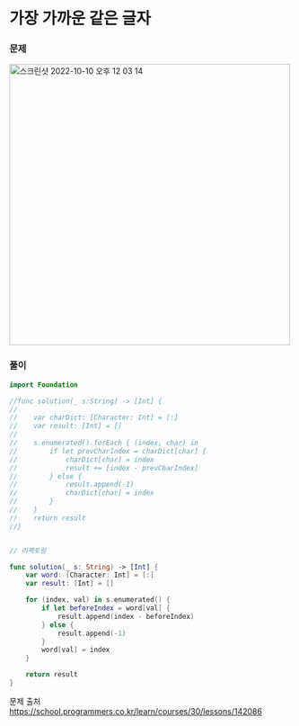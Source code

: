 #  가장 가까운 같은 글자

### 문제
<img width="500" alt="스크린샷 2022-10-10 오후 12 03 14" src="https://github.com/user-attachments/assets/612e42da-ae63-40a0-8461-2280fa22e71d">

### 풀이 <br>
```swift 
import Foundation

//func solution(_ s:String) -> [Int] {
//    
//    var charDict: [Character: Int] = [:]
//    var result: [Int] = []
//    
//    s.enumerated().forEach { (index, char) in
//        if let prevCharIndex = charDict[char] {
//            charDict[char] = index
//            result += [index - prevCharIndex]
//        } else {
//            result.append(-1)
//            charDict[char] = index
//        }
//    }
//    return result
//}


// 리팩토링

func solution(_ s: String) -> [Int] {
    var word: [Character: Int] = [:]
    var result: [Int] = []

    for (index, val) in s.enumerated() {
        if let beforeIndex = word[val] {
            result.append(index - beforeIndex)
        } else {
            result.append(-1)
        }
        word[val] = index
    }

    return result
}
```


문제 출처 <br>
https://school.programmers.co.kr/learn/courses/30/lessons/142086
